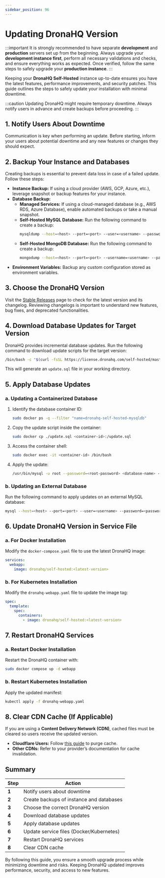 ```yaml
---
sidebar_position: 96
---
```


# Updating DronaHQ Version

:::important
It is strongly recommended to have separate **development** and **production** servers set up from the beginning. Always upgrade your **development instance first**, perform all necessary validations and checks, and ensure everything works as expected. Once verified, follow the same steps to safely upgrade your **production instance**.
:::

Keeping your **DronaHQ Self-Hosted** instance up-to-date ensures you have the latest features, performance improvements, and security patches. This guide outlines the steps to safely update your installation with minimal downtime.

:::caution
Updating DronaHQ might require temporary downtime. Always notify users in advance and create backups before proceeding.
:::

## 1. Notify Users About Downtime

Communication is key when performing an update. Before starting, inform your users about potential downtime and any new features or changes they should expect.

## 2. Backup Your Instance and Databases

Creating backups is essential to prevent data loss in case of a failed update. Follow these steps:

- **Instance Backup:** If using a cloud provider (AWS, GCP, Azure, etc.), leverage snapshot or backup features for your instance.
- **Database Backup:**
  - **Managed Services:** If using a cloud-managed database (e.g., AWS RDS, Azure Database), enable automated backups or take a manual snapshot.
  - **Self-Hosted MySQL Database:** Run the following command to create a backup:
    ```sh
    mysqldump --host=<host> --port=<port> --user=<username> --password=<password> --all-databases > backup.sql
    ```
  - **Self-Hosted MongoDB Database:** Run the following command to create a backup:
    ```sh
    mongodump --host=<host> --port=<port> --username=<username> --password=<password> --db=<database-name> --authenticationDatabase=admin --archive=backup.archive
    ```
- **Environment Variables:** Backup any custom configuration stored as environment variables.

## 3. Choose the DronaHQ Version

Visit the [Stable Releases](https://docs.dronahq.com/selfhosted-stable/) page to check for the latest version and its changelog. Reviewing changelogs is important to understand new features, bug fixes, and deprecated functionalities.

## 4. Download Database Updates for Target Version

DronaHQ provides incremental database updates. Run the following command to download update scripts for the target version:
```sh
/bin/bash -c "$(curl -fsSL https://license.dronahq.com/self-hosted/master/get-database-updates.sh)"
```
This will generate an `update.sql` file in your working directory.

## 5. Apply Database Updates

### a. Updating a Containerized Database

1. Identify the database container ID:
    ```sh
    sudo docker ps -q --filter "name=dronahq-self-hosted-mysqldb"
    ```
2. Copy the update script inside the container:
    ```sh
    sudo docker cp ./update.sql <container-id>:/update.sql
    ```
3. Access the container shell:
    ```sh
    sudo docker exec -it <container-id> /bin/bash
    ```
4. Apply the update:
    ```sh
    /usr/bin/mysql -u root --password=<root-password> <database-name> --comments < update.sql
    ```

### b. Updating an External Database

Run the following command to apply updates on an external MySQL database:
```sh
mysql --host=<host> --port=<port> --user=<username> --password=<password> <database-name> < update.sql
```

## 6. Update DronaHQ Version in Service File

### a. For Docker Installation

Modify the `docker-compose.yaml` file to use the latest DronaHQ image:
```yaml
services:
  webapp:
    image: dronahq/self-hosted:<latest-version>
```

### b. For Kubernetes Installation

Modify the `dronahq-webapp.yaml` file to update the image tag:
```yaml
spec:
  template:
    spec:
      containers:
        - image: dronahq/self-hosted:<latest-version>
```

## 7. Restart DronaHQ Services

### a. Restart Docker Installation
Restart the DronaHQ container with:
```sh
sudo docker compose up -d webapp
```

### b. Restart Kubernetes Installation
Apply the updated manifest:
```sh
kubectl apply -f dronahq-webapp.yaml
```

## 8. Clear CDN Cache (If Applicable)

If you are using a **Content Delivery Network (CDN)**, cached files must be cleared so users receive the updated version.

- **Cloudflare Users:** Follow [this guide](https://developers.cloudflare.com/cache/how-to/purge-cache/) to purge cache.
- **Other CDNs:** Refer to your provider’s documentation for cache invalidation.

## Summary

| Step | Action |
|------|--------|
| **1** | Notify users about downtime |
| **2** | Create backups of instance and databases |
| **3** | Choose the correct DronaHQ version |
| **4** | Download database updates |
| **5** | Apply database updates |
| **6** | Update service files (Docker/Kubernetes) |
| **7** | Restart DronaHQ services |
| **8** | Clear CDN cache |

By following this guide, you ensure a smooth upgrade process while minimizing downtime and risks. Keeping DronaHQ updated improves performance, security, and access to new features.

